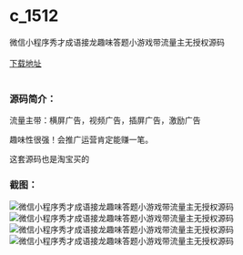 # c_1512
微信小程序秀才成语接龙趣味答题小游戏带流量主无授权源码
<br/></br>
[下载地址](https://www.uuid2.com/1512.html "下载地址")
<br/></br>
<h3>源码简介：</h3>
<p>流量主带：横屏广告，视频广告，插屏广告，激励广告<p>
<p>趣味性很强！会推广运营肯定能赚一笔。<p>
<p>这套源码也是淘宝买的<p>
<h3>截图：</h3>
<img src="https://www.uuid2.com/wp-content/uploads/img/uimage/54341630978550.png" alt="微信小程序秀才成语接龙趣味答题小游戏带流量主无授权源码"><img src="https://www.uuid2.com/wp-content/uploads/img/uimage/57521630978552.png" alt="微信小程序秀才成语接龙趣味答题小游戏带流量主无授权源码"><img src="https://www.uuid2.com/wp-content/uploads/img/uimage/45471630978554.png" alt="微信小程序秀才成语接龙趣味答题小游戏带流量主无授权源码"><img src="https://www.uuid2.com/wp-content/uploads/img/uimage/64131630978555.png" alt="微信小程序秀才成语接龙趣味答题小游戏带流量主无授权源码">
